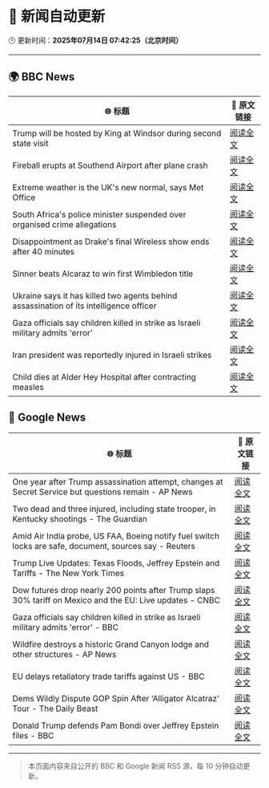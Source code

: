 # 🧠 新闻自动更新

🕒 更新时间：**2025年07月14日 07:42:25（北京时间）**

---

## 🌍 BBC News

| 🌐 标题 | 🔗 原文链接 |
|--------|-------------|
| Trump will be hosted by King at Windsor during second state visit | [阅读全文](https://www.bbc.com/news/articles/c4g25ne7gw6o) |
| Fireball erupts at Southend Airport after plane crash | [阅读全文](https://www.bbc.com/news/articles/c1jw71kjx14o) |
| Extreme weather is the UK's new normal, says Met Office | [阅读全文](https://www.bbc.com/news/articles/c74w1gyd7mko) |
| South Africa's police minister suspended over organised crime allegations | [阅读全文](https://www.bbc.com/news/articles/c8d6lzn733jo) |
| Disappointment as Drake's final Wireless show ends after 40 minutes | [阅读全文](https://www.bbc.com/news/articles/c14e54ggyl1o) |
| Sinner beats Alcaraz to win first Wimbledon title | [阅读全文](https://www.bbc.com/sport/tennis/articles/c5ykw5n0p7no) |
| Ukraine says it has killed two agents behind assassination of its intelligence officer | [阅读全文](https://www.bbc.com/news/articles/cj3r7p117l0o) |
| Gaza officials say children killed in strike as Israeli military admits 'error' | [阅读全文](https://www.bbc.com/news/articles/c0rvxjnvv71o) |
| Iran president was reportedly injured in Israeli strikes | [阅读全文](https://www.bbc.com/news/articles/cn0z8n037p6o) |
| Child dies at Alder Hey Hospital after contracting measles | [阅读全文](https://www.bbc.com/news/articles/c8j1k3k44e2o) |

## 📰 Google News

| 🌐 标题 | 🔗 原文链接 |
|--------|-------------|
| One year after Trump assassination attempt, changes at Secret Service but questions remain - AP News | [阅读全文](https://news.google.com/rss/articles/CBMiswFBVV95cUxQeV9Ra2c5eWt1YXM0QkhUNjVuSERuTk1OYTBiQUFxSk1wZlVqLVBZc3pVdnBBbVQzR1JOYlhScU1wSTlCSG9pNGtHOUhtLUJVcE03V2xMamNFNEx3cmFja09TQUpOcHlNa0JWN0N5QXI3ejBMZmJ1d2dBWXlJX0VKdmF0M1NSWktxTjdwZXNTWnY3UkFUVnFrN19NV3ZRYllMRG56ZlZQUFRwb2dVUHFvS1Bkdw?oc=5) |
| Two dead and three injured, including state trooper, in Kentucky shootings - The Guardian | [阅读全文](https://news.google.com/rss/articles/CBMigAFBVV95cUxQYTFOVl9EajFZaG9WZnF0OUZxZEVOelo3Slk3ZGdoMi1LQzFjMVBsQzBseDZhc195c3hySEJDXzc4SldkWFp4V25PNnhZS1cxT0FCNW9KRmVVTU1CQUFZS0hnUWJfUnp5eVBWNUk2Qy1QSk52YmllRTl6ZTFLQUJUXw?oc=5) |
| Amid Air India probe, US FAA, Boeing notify fuel switch locks are safe, document, sources say - Reuters | [阅读全文](https://news.google.com/rss/articles/CBMi1wFBVV95cUxPQ1ZTcjdqeUxNZFg2aUVrbzNYYXQ0VGxvQk11NWZPQkU0Wlk2eUQ5RWpRVjB0SXVuMmZwbmpIQ0VLWS1nbkhVZHI5TUR5RzRfMGN4T0M0WTdEckZIczE3bGg1TVo0RkVmaVVaYVV4YVYybjlraHJHLU5hTVlRd2cxQ2R6RnFmSUl2N29FZ0dNUVF5Zm5fSnFMQWpKY0VjbmJ4S0drRmRiektjTVdBSXhEQWx2S3BXWUREY0cyNWRDSjBPTERNYVpTWGRNX0N1Q0xYcjRlejk5OA?oc=5) |
| Trump Live Updates: Texas Floods, Jeffrey Epstein and Tariffs - The New York Times | [阅读全文](https://news.google.com/rss/articles/CBMiY0FVX3lxTFB1ajJ2MFQzVEd0cU83ZGhWRWltek5aSnQxdlhVOVV4QXVVbWVhSWdReEVTX2RtQUJIRkx1b2wzYkdlZmwwNEtpc1VVTzdveGVpaW5la1lSRENQVHk5ZjN6TmxONA?oc=5) |
| Dow futures drop nearly 200 points after Trump slaps 30% tariff on Mexico and the EU: Live updates - CNBC | [阅读全文](https://news.google.com/rss/articles/CBMid0FVX3lxTE1oN0xvZWRlRkNDa3pNX2x3TEY5VnhHN2FOSWgxSFo4a3dFNzFiT29RTDZfQmNGbHI2akRaV3UzbEJYLVZHVGhTVlJ1SGtqTVdWUkJvdlBmQUg3aFpzUWtXZElNOC04RXgyQ0RyTW0tSVh3R2RoSFlF0gF8QVVfeXFMTzVpYnlaUWw1MEJLdnVmNE53aUhtRVFzWGNyc1dkdS1iY1g1QXhYQjFFX2VGZU0yVmpBbDNCVUVXaGxKNnZ1TkRTdVJ1QWVuaVNMRE1KTC1KY2xDa2ZNRWFwMng2U3JfOFY4eUJXa1BvWEtMbVhjWWNMNGpEbQ?oc=5) |
| Gaza officials say children killed in strike as Israeli military admits 'error' - BBC | [阅读全文](https://news.google.com/rss/articles/CBMiWkFVX3lxTE9BaU5SVW9QeE9LNUlrejlrVFJJQkNwci01VTVRaTd2NnROREJ3X0FmZFlad0NYQk5heVZ1bXl2cEpEYVZ0Z0tsRnh4aUk1Y04ybU9Bbk42QUJlQdIBX0FVX3lxTFAzc3pZUlNpcFplQXg5cENlUExzTlNEVG1VX3dwZE0zcnlFa0x4TmpNMEEzYlpiNHU4Q1l6RTRVT1FLWUNTTTVjaHQ2bzR6UXNpQ0NQLVpHa1EteFdKY2Y4?oc=5) |
| Wildfire destroys a historic Grand Canyon lodge and other structures - AP News | [阅读全文](https://news.google.com/rss/articles/CBMingFBVV95cUxQanFDWWpQamVVSjlpTmJBbnRNbjhPamZSTlJJS04xNGhTb3dzV1lFbklMZlg5UFZjVk1qTC13MkxJOHRmalJNcVBnbFJHcmNnaksxOThHYTlRdGY5UU5WVF80VVFaaW1Qbkg1NDAyOUNRbERRTTczellobzZ1TFlxVGhEbU5TTGptSXZVQUR0UXdJZ3ctY3hIb0JCRzRCUQ?oc=5) |
| EU delays retaliatory trade tariffs against US - BBC | [阅读全文](https://news.google.com/rss/articles/CBMiWkFVX3lxTE9NZTJLVC1fanhzSE40dTJobnVtZGhDRE82MGJnaTV6cjdZQ0FrR1NhZG5IMUgwOElhc21PQ0FwYVg3bVVrU05NREhFbWhLZ3hyaURLdm5DU01uUdIBX0FVX3lxTE1oc3ZTOUxvUVZRN1dGUTZWU0FHbzlDWHVYbFpJQUpwOTd3ZExOSmczUHdDRk40S2Jta21qZUttNGVsbklacENYcjRJNkhvSTQxRjJDRFNFaURUdmpKU3VR?oc=5) |
| Dems Wildly Dispute GOP Spin After ‘Alligator Alcatraz’ Tour - The Daily Beast | [阅读全文](https://news.google.com/rss/articles/CBMikwFBVV95cUxPWk55VnZyNVFzTDZwVjRiWUlwRVhMR2JMNlk1dmlXMTBNSUVCek5NZkIyZzVUWmc1RS1QcnpkMkNHcmZGbEZpM3NVMW9kYTREaHFsV0VUTFg4QTRucXNwaDhPVG50WlBXNHRvLXNoRDV1R2dFQ1hBZzFIRlJmQTd2UW0zanFKYWxiZWJBRnQ5SnUwODA?oc=5) |
| Donald Trump defends Pam Bondi over Jeffrey Epstein files - BBC | [阅读全文](https://news.google.com/rss/articles/CBMiWkFVX3lxTE9CeTMzaE83OTNqa01FSDJPWTdKVkhhZGlCM3g2aEg2RDJ5S2R6WklBNjNjd3phWURaNnJfbElGWk1pZ0dFZndycVVtNFBrSWpoN1dtaUlwckVPd9IBX0FVX3lxTE9oaG85WFo4Z3VlV0FsTkZkUU0zdmJoSS1BcVZrNm42djJ2d0hzWDY0MkNHVTNaVUpJOU1oelFvZ2RJZF9ENGpwR2FWVWZOb0h6cXpidXQtLWxlODE4QWtr?oc=5) |

---
> 本页面内容来自公开的 BBC 和 Google 新闻 RSS 源，每 10 分钟自动更新。